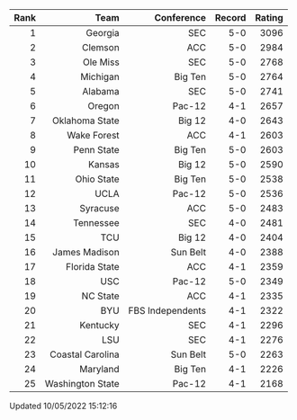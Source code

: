 | Rank  | Team                 | Conference           | Record   | Rating |
| ---:  | ---:                 | ---:                 | ---:     | ---:   |
| 1     | Georgia              | SEC                  | 5-0      | 3096   |
| 2     | Clemson              | ACC                  | 5-0      | 2984   |
| 3     | Ole Miss             | SEC                  | 5-0      | 2768   |
| 4     | Michigan             | Big Ten              | 5-0      | 2764   |
| 5     | Alabama              | SEC                  | 5-0      | 2741   |
| 6     | Oregon               | Pac-12               | 4-1      | 2657   |
| 7     | Oklahoma State       | Big 12               | 4-0      | 2643   |
| 8     | Wake Forest          | ACC                  | 4-1      | 2603   |
| 9     | Penn State           | Big Ten              | 5-0      | 2603   |
| 10    | Kansas               | Big 12               | 5-0      | 2590   |
| 11    | Ohio State           | Big Ten              | 5-0      | 2538   |
| 12    | UCLA                 | Pac-12               | 5-0      | 2536   |
| 13    | Syracuse             | ACC                  | 5-0      | 2483   |
| 14    | Tennessee            | SEC                  | 4-0      | 2481   |
| 15    | TCU                  | Big 12               | 4-0      | 2404   |
| 16    | James Madison        | Sun Belt             | 4-0      | 2388   |
| 17    | Florida State        | ACC                  | 4-1      | 2359   |
| 18    | USC                  | Pac-12               | 5-0      | 2349   |
| 19    | NC State             | ACC                  | 4-1      | 2335   |
| 20    | BYU                  | FBS Independents     | 4-1      | 2322   |
| 21    | Kentucky             | SEC                  | 4-1      | 2296   |
| 22    | LSU                  | SEC                  | 4-1      | 2276   |
| 23    | Coastal Carolina     | Sun Belt             | 5-0      | 2263   |
| 24    | Maryland             | Big Ten              | 4-1      | 2226   |
| 25    | Washington State     | Pac-12               | 4-1      | 2168   |

Updated 10/05/2022 15:12:16
